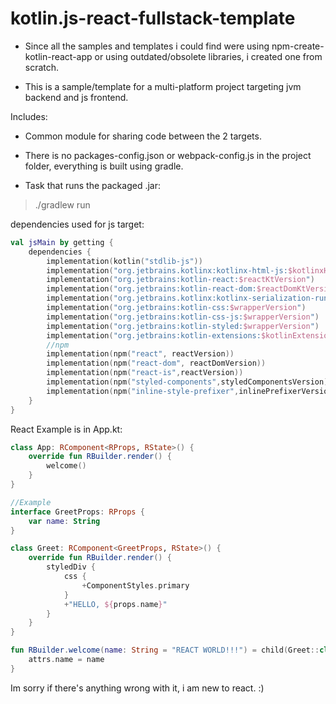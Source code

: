 # kotlin.js-react-fullstack-template


- Since all the samples and templates i could find were using npm-create-kotlin-react-app or using outdated/obsolete libraries,
  i created one from scratch.

- This is a sample/template for a multi-platform project targeting jvm backend and js frontend.

Includes:

- Common module for sharing code between the 2 targets.

- There is no packages-config.json or webpack-config.js in the project folder, everything is built using gradle.

- Task that runs the packaged .jar:

> ./gradlew run

dependencies used for js target:

```kt
val jsMain by getting {
    dependencies {
        implementation(kotlin("stdlib-js"))
        implementation("org.jetbrains.kotlinx:kotlinx-html-js:$kotlinxHtmlVersion")
        implementation("org.jetbrains:kotlin-react:$reactKtVersion")
        implementation("org.jetbrains:kotlin-react-dom:$reactDomKtVersion")
        implementation("org.jetbrains.kotlinx:kotlinx-serialization-runtime-js:$serializationVersion")
        implementation("org.jetbrains:kotlin-css:$wrapperVersion")
        implementation("org.jetbrains:kotlin-css-js:$wrapperVersion")
        implementation("org.jetbrains:kotlin-styled:$wrapperVersion")
        implementation("org.jetbrains:kotlin-extensions:$kotlinExtensionsVersion")
        //npm
        implementation(npm("react", reactVersion))
        implementation(npm("react-dom", reactDomVersion))
        implementation(npm("react-is",reactVersion))
        implementation(npm("styled-components",styledComponentsVersion))
        implementation(npm("inline-style-prefixer",inlinePrefixerVersion ))
    }
}
```

React Example is in App.kt:

```kt
class App: RComponent<RProps, RState>() {
    override fun RBuilder.render() {
        welcome()
    }
}

//Example
interface GreetProps: RProps {
    var name: String
}

class Greet: RComponent<GreetProps, RState>() {
    override fun RBuilder.render() {
        styledDiv {
            css {
                +ComponentStyles.primary
            }
            +"HELLO, ${props.name}"
        }
    }
}

fun RBuilder.welcome(name: String = "REACT WORLD!!!") = child(Greet::class) {
    attrs.name = name
}
```

Im sorry if there's anything wrong with it, i am new to react. :)

